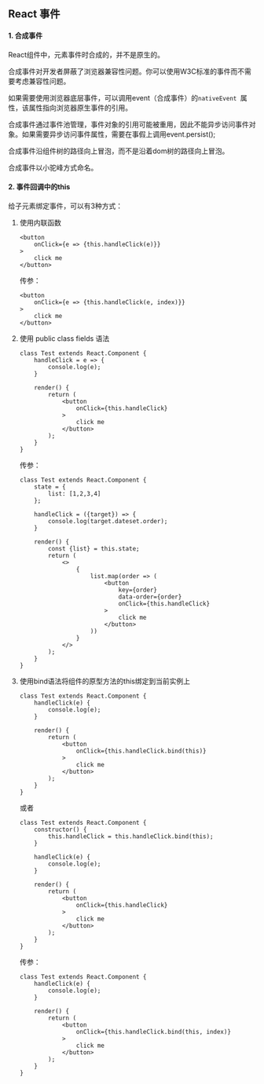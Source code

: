 ## React 事件

#### 1. 合成事件

React组件中，元素事件时合成的，并不是原生的。

合成事件对开发者屏蔽了浏览器兼容性问题。你可以使用W3C标准的事件而不需要考虑兼容性问题。

如果需要使用浏览器底层事件，可以调用event（合成事件）的```nativeEvent ```属性，该属性指向浏览器原生事件的引用。

合成事件通过事件池管理，事件对象的引用可能被重用，因此不能异步访问事件对象。如果需要异步访问事件属性，需要在事假上调用event.persist();

合成事件沿组件树的路径向上冒泡，而不是沿着dom树的路径向上冒泡。

合成事件以小驼峰方式命名。

#### 2. 事件回调中的this

给子元素绑定事件，可以有3种方式：

1. 使用内联函数

	```
	<button
		onClick={e => {this.handleClick(e)}}	
	>
		click me
	</button>
	```
	
	传参：

	```
	<button
		onClick={e => {this.handleClick(e, index)}}	
	>
		click me
	</button>
	```
	
2. 使用 public class fields 语法

	```
	class Test extends React.Component {
		handleClick = e => {
			console.log(e);
		}
		
		render() {
			return (
				<button
					onClick={this.handleClick}
				>
					click me
				</button>
			);
		}
	}
	```
	
	传参：

	```
	class Test extends React.Component {
		state = {
			list: [1,2,3,4]
		};
	
		handleClick = ({target}) => {
			console.log(target.dateset.order);
		}
		
		render() {
			const {list} = this.state;
			return (
				<>
					{
						list.map(order => (
							<button
								key={order}
								data-order={order}
								onClick={this.handleClick}
							>
								click me
							</button>
						))
					}
				</>
			);
		}
	}
	```

3. 使用bind语法将组件的原型方法的this绑定到当前实例上

	```
	class Test extends React.Component {
		handleClick(e) {
			console.log(e);
		}
		
		render() {
			return (
				<button
					onClick={this.handleClick.bind(this)}
				>
					click me
				</button>
			);
		}
	}
	```
	
	或者

	```
	class Test extends React.Component {
		constructor() {
			this.handleClick = this.handleClick.bind(this);
		}
		
		handleClick(e) {
			console.log(e);
		}
		
		render() {
			return (
				<button
					onClick={this.handleClick}
				>
					click me
				</button>
			);
		}
	}
	```
	
	传参：

	```
	class Test extends React.Component {
		handleClick(e) {
			console.log(e);
		}
		
		render() {
			return (
				<button
					onClick={this.handleClick.bind(this, index)}
				>
					click me
				</button>
			);
		}
	}
	```